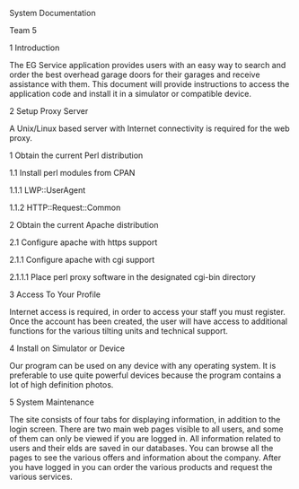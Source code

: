 System Documentation

Team 5

1 Introduction

The EG Service application provides users with an easy way to search and order the best overhead garage doors for their garages and receive assistance with them. This document will provide instructions to access the application code and install it in a simulator or compatible device.

2 Setup Proxy Server

A Unix/Linux based server with Internet connectivity is required for the web proxy.

1 Obtain the current Perl distribution

1.1 Install perl modules from CPAN

1.1.1 LWP::UserAgent

1.1.2 HTTP::Request::Common

2 Obtain the current Apache distribution

2.1 Configure apache with https support

2.1.1 Configure apache with cgi support

2.1.1.1 Place perl proxy software in the designated cgi-bin directory

3 Access To Your Profile

Internet access is required, in order to access your staff you must register. Once the account has been created, the user will have access to additional functions for the various tilting units and technical support.

4 Install on Simulator or Device

Our program can be used on any device with any operating system. It is preferable to use quite powerful devices because the program contains a lot of high definition photos.

5 System Maintenance

The site consists of four tabs for displaying information, in addition to the login screen. There are two main web pages visible to all users, and some of them can only be viewed if you are logged in. All information related to users and their elds are saved in our databases. You can browse all the pages to see the various offers and information about the company. After you have logged in you can order the various products and request the various services.
